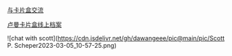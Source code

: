 [与卡片盒交流](https://luhmann.surge.sh/communicating-with-slip-boxes)  

[卢曼卡片盒线上档案](https://niklas-luhmann-archiv.de/bestand/zettelkasten/suche)  

![chat with scott](https://cdn.jsdelivr.net/gh/dawangeee/pic@main/pic/Scott P. Scheper2023-03-05_10-57-25.png)
